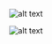 ![alt text](<WhatsApp Image 2025-06-09 at 11.46.55_7c046394.jpg>)

![alt text](<WhatsApp Image 2025-06-09 at 11.46.55_9b200611.jpg>)